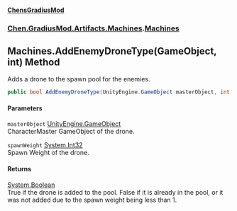 #### [ChensGradiusMod](index 'index')
### [Chen.GradiusMod.Artifacts.Machines](ayrCd5wE1fGIQOox6GFHYA 'Chen.GradiusMod.Artifacts.Machines').[Machines](06BKrroboYsdkfWNwbWj1A 'Chen.GradiusMod.Artifacts.Machines.Machines')
## Machines.AddEnemyDroneType(GameObject, int) Method
Adds a drone to the spawn pool for the enemies.  
```csharp
public bool AddEnemyDroneType(UnityEngine.GameObject masterObject, int spawnWeight);
```
#### Parameters
<a name='Chen_GradiusMod_Artifacts_Machines_Machines_AddEnemyDroneType(UnityEngine_GameObject_int)_masterObject'></a>
`masterObject` [UnityEngine.GameObject](https://docs.microsoft.com/en-us/dotnet/api/UnityEngine.GameObject 'UnityEngine.GameObject')  
CharacterMaster GameObject of the drone.
  
<a name='Chen_GradiusMod_Artifacts_Machines_Machines_AddEnemyDroneType(UnityEngine_GameObject_int)_spawnWeight'></a>
`spawnWeight` [System.Int32](https://docs.microsoft.com/en-us/dotnet/api/System.Int32 'System.Int32')  
Spawn Weight of the drone.
  
#### Returns
[System.Boolean](https://docs.microsoft.com/en-us/dotnet/api/System.Boolean 'System.Boolean')  
True if the drone is added to the pool. False if it is already in the pool, or it was not added due to the spawn weight being less than 1.
